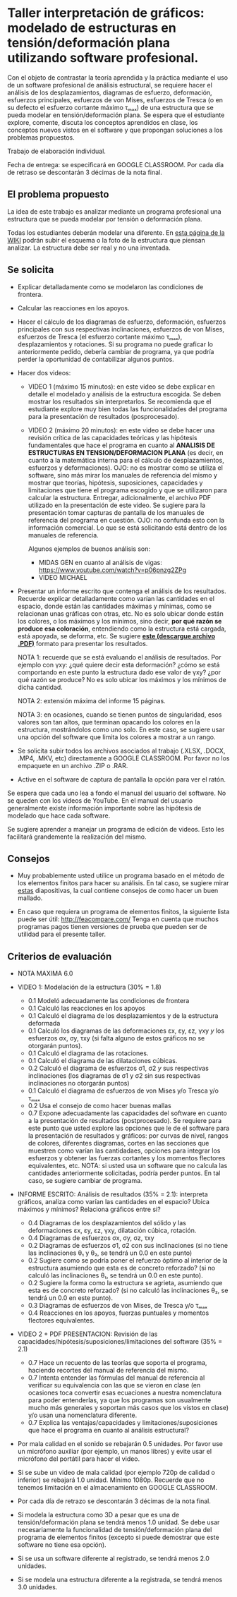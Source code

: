 # Taller interpretación de gráficos: modelado de estructuras en tensión/deformación plana utilizando software profesional.

Con el objeto de contrastar la teoría aprendida y la práctica mediante el uso de un software profesional de análisis estructural, se requiere hacer el análisis de los desplazamientos, diagramas de esfuerzo, deformación, esfuerzos principales, esfuerzos de von Mises, esfuerzos de Tresca (o en su defecto el esfuerzo cortante máximo τₘₐₓ) de una estructura que se pueda modelar en tensión/deformación plana. Se espera que el estudiante explore, comente, discuta los conceptos aprendidos en clase, los conceptos nuevos vistos en el software y que propongan soluciones a los problemas propuestos.

Trabajo de elaboración individual.

Fecha de entrega: se especificará en GOOGLE CLASSROOM. Por cada día de retraso se descontarán 3 décimas de la nota final.

## El problema propuesto

La idea de este trabajo es analizar mediante un programa profesional una estructura que se pueda modelar por tensión o deformación plana.

Todas los estudiantes deberán modelar una diferente. En [esta página de la WIKI](http://solidos2020a.shoutwiki.com/wiki/Estructura_a_analizar_para_el_Taller_1_de_S%C3%B3lidos_1) podrán subir el esquema o la foto de la estructura que piensan analizar. La estructura debe ser real y no una inventada.

## Se solicita
* Explicar detalladamente como se modelaron las condiciones de frontera.

* Calcular las reacciones en los apoyos.

* Hacer el cálculo de los diagramas de esfuerzo, deformación, esfuerzos principales con sus respectivas inclinaciones, esfuerzos de von Mises, esfuerzos de Tresca (el esfuerzo cortante máximo τₘₐₓ), desplazamientos y rotaciones. Si su programa no puede graficar lo anteriormente pedido, debería cambiar de programa, ya que podría perder la oportunidad de contabilizar algunos puntos.

* Hacer dos videos:
  * VIDEO 1 (máximo 15 minutos): en este video se debe explicar en detalle el modelado y análisis de la estructura escogida. Se deben mostrar los resultados sin interpretarlos. Se recomienda que el estudiante explore muy bien todas las funcionalidades del programa para la presentación de resultados (posprocesado).
  * VIDEO 2 (máximo 20 minutos): en este video se debe hacer una revisión crítica de las capacidades teóricas y las hipótesis fundamentales que hace el programa en cuanto al **ANALISIS DE ESTRUCTURAS EN TENSION/DEFORMACION PLANA** (es decir, en cuanto a la matemática interna para el cálculo de desplazamientos, esfuerzos y deformaciones). OJO: no es mostrar como se utiliza el software, sino más mirar los manuales de referencia del mismo y mostrar que teorías, hipótesis, suposiciones, capacidades y limitaciones que tiene el programa escogido y que se utilizaron para calcular la estructura. Entregar, adicionalmente, el archivo PDF utilizado en la presentación de este video. Se sugiere para la presentación tomar capturas de pantalla de los manuales de referencia del programa en cuestión. OJO: no confunda esto con la información comercial. Lo que se está solicitando está dentro de los manuales de referencia.
  
    Algunos ejemplos de buenos análisis son:
    * MIDAS GEN en cuanto al análisis de vigas: https://www.youtube.com/watch?v=p06pnzg2ZPg
    * VIDEO MICHAEL

* Presentar un informe escrito que contenga el análisis de los resultados. Recuerde explicar detalladamente como varían las cantidades en el espacio, donde están las cantidades máximas y mínimas, como se relacionan unas gráficas con otras, etc. No es solo ubicar donde están los colores, o los máximos y los mínimos, sino decir, **por qué razón se produce esa coloración**, entendiendo como la estructura está cargada, está apoyada, se deforma, etc. Se sugiere [**este (descargue archivo .PDF)**](ejemplo_analisis_graficos.pdf) formato para presentar los resultados. 

  NOTA 1: recuerde que se está evaluando el análisis de resultados. Por ejemplo con γxy: ¿qué quiere decir esta deformación? ¿cómo se está comportando en este punto la estructura dado ese valor de γxy? ¿por qué razón se produce? No es solo ubicar los máximos y los mínimos de dicha cantidad.

  NOTA 2: extensión máxima del informe 15 páginas. 

  NOTA 3: en ocasiones, cuando se tienen puntos de singularidad, esos valores son tan altos, que terminan opacando los colores en la estructura, mostrándolos como uno solo. En este caso, se sugiere usar una opción del software que limita los colores a mostrar a un rango. 


* Se solicita subir todos los archivos asociados al trabajo (.XLSX, .DOCX, .MP4, .MKV, etc) directamente a GOOGLE CLASSROOM. Por favor no los empaquete en un archivo .ZIP o .RAR.

* Active en el software de captura de pantalla la opción para ver el ratón.

Se espera que cada uno lea a fondo el manual del usuario del software. No se queden con los videos de YouTube. En el manual del usuario generalmente existe información importante sobre las hipótesis de modelado que hace cada software.

Se sugiere aprender a manejar un programa de edición de videos. Esto les facilitará grandemente la realización del mismo.

## Consejos
* Muy probablemente usted utilice un programa basado en el método de los elementos finitos para hacer su análisis. En tal caso, se sugiere mirar [estas](https://github.com/diegoandresalvarez/elementosfinitos/blob/master/diapositivas/05e_generando_una_buena_malla.pdf) diapositivas, la cual contiene consejos de como hacer un buen mallado.

* En caso que requiera un programa de elementos finitos, la siguiente lista puede ser útil: http://feacompare.com/ Tenga en cuenta que muchos programas pagos tienen versiones de prueba que pueden ser de utilidad para el presente taller.

## Criterios de evaluación
* NOTA MAXIMA 6.0

* VIDEO 1: Modelación de la estructura (30% = 1.8)
  * 0.1 Modeló adecuadamente las condiciones de frontera
  * 0.1 Calculó las reacciones en los apoyos  
  * 0.1 Calculó el diagrama de los desplazamientos y de la estructura deformada
  * 0.1 Calculó los diagramas de las deformaciones ɛx, ɛy, ɛz, γxy *y* los esfuerzos σx, σy, τxy (si falta alguno de estos gráficos no se otorgarán puntos).
  * 0.1 Calculó el diagrama de las rotaciones.
  * 0.1 Calculó el diagrama de las dilataciones cúbicas.
  * 0.2 Calculó el diagrama de esfuerzos σ1, σ2 *y* sus respectivas inclinaciones (los diagramas de σ1 y σ2 sin sus respectivas inclinaciones no otorgarán puntos)
  * 0.1 Calculó el diagrama de esfuerzos de von Mises y/o Tresca y/o τₘₐₓ 
  * 0.2 Usa el consejo de como hacer buenas mallas
  * 0.7 Expone adecuadamente las capacidades del software en cuanto a la presentación de resultados (postprocesado). Se requiere para este punto que usted explore las opciones que le de el software para la presentación de resultados y gráficos: por curvas de nivel, rangos de colores, diferentes diagramas, cortes en las secciones que muestren como varían las cantidadaes, opciones para integrar los esfuerzos y obtener las fuerzas cortantes y los momentos flectores equivalentes, etc.
  NOTA: si usted usa un software que no calcula las cantidades anteriormente solicitadas, podría perder puntos. En tal caso, se sugiere cambiar de programa.

* INFORME ESCRITO: Análisis de resultados (35% = 2.1): interpreta gráficos, analiza como varían las cantidades en el espacio? Ubica máximos y mínimos? Relaciona gráficos entre si?
  * 0.4 Diagramas de los desplazamientos del sólido y las deformaciones ɛx, ɛy, ɛz, γxy, dilatación cúbica, rotación.
  * 0.4 Diagramas de esfuerzos σx, σy, σz, τxy
  * 0.2 Diagramas de esfuerzos σ1, σ2 con sus inclinaciones (si no tiene las inclinaciones θ₁ y θ₂, se tendrá un 0.0 en este punto)
  * 0.2 Sugiere como se podría poner el refuerzo óptimo al interior de la estructura asumiendo que esta es de concreto reforzado? (si no calculó las inclinaciones θ₁, se tendrá un 0.0 en este punto).
  * 0.2 Sugiere la forma como la estructura se agrieta, asumiendo que esta es de concreto reforzado? (si no calculó las inclinaciones θ₂, se tendrá un 0.0 en este punto).
  * 0.3 Diagramas de esfuerzos de von Mises, de Tresca y/o τₘₐₓ
  * 0.4 Reacciones en los apoyos, fuerzas puntuales y momentos flectores equivalentes.

* VIDEO 2 + PDF PRESENTACION: Revisión de las capacidades/hipótesis/suposiciones/limitaciones del software (35% = 2.1)
  * 0.7 Hace un recuento de las teorías que soporta el programa, haciendo recortes del manual de referencia del mismo.
  * 0.7 Intenta entender las fórmulas del manual de referencia al verificar su equivalencia con las que se vieron en clase (en ocasiones toca convertir esas ecuaciones a nuestra nomenclatura para poder entenderlas, ya que los programas son usualmente mucho más generales y soportan más casos que los vistos en clase) y/o usan una nomenclatura diferente.
  * 0.7 Explica las ventajas/capacidades y limitaciones/suposiciones que hace el programa en cuanto al análisis estructural?

* Por mala calidad en el sonido se rebajarán 0.5 unidades. Por favor use un micrófono auxiliar (por ejemplo, un manos libres) y evite usar el micrófono del portátil para hacer el video.

* Si se sube un video de mala calidad (por ejemplo 720p de calidad o inferior) se rebajará 1.0 unidad. Mínimo 1080p. Recuerde que no tenemos limitación en el almacenamiento en GOOGLE CLASSROOM.

* Por cada día de retrazo se descontarán 3 décimas de la nota final.

* Si modela la estructura como 3D a pesar que es una de tensión/deformación plana se tendrá menos 1.0 unidad. Se debe usar necesariamente la funcionalidad de tensión/deformación plana del programa de elementos finitos (excepto si puede demostrar que este software no tiene esa opción).

* Si se usa un software diferente al registrado, se tendrá menos 2.0 unidades.

* Si se modela una estructura diferente a la registrada, se tendrá menos 3.0 unidades.